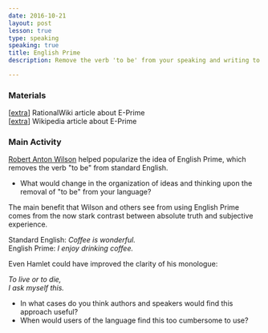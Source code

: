 ```yaml
---
date: 2016-10-21
layout: post
lesson: true
type: speaking
speaking: true
title: English Prime
description: Remove the verb 'to be' from your speaking and writing to improve clarity

---
```

### Materials
[<a href="http://rationalwiki.org/wiki/E-Prime" target="_blank">extra</a>] RationalWiki article about E-Prime  
[<a href="https://en.wikipedia.org/wiki/E-Prime" target="_blank">extra</a>] Wikipedia article about E-Prime

### Main Activity
<a href="https://en.wikipedia.org/wiki/Robert_Anton_Wilson" target="_blank">Robert Anton Wilson</a> helped popularize the idea of English Prime, which removes the verb "to be" from standard English.

- What would change in the organization of ideas and thinking upon the removal of "to be" from your language?

The main benefit that Wilson and others see from using English Prime comes from the now stark contrast between absolute truth and subjective experience. 

Standard English: *Coffee is wonderful.*  
English Prime: *I enjoy drinking coffee.*

Even Hamlet could have improved the clarity of his monologue:  

*To live or to die,  
I ask myself this.*

- In what cases do you think authors and speakers would find this approach useful?
- When would users of the language find this too cumbersome to use? 